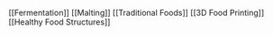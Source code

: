 [[Fermentation]]
[[Malting]]
[[Traditional Foods]]
[[3D Food Printing]]
[[Healthy Food Structures]]
